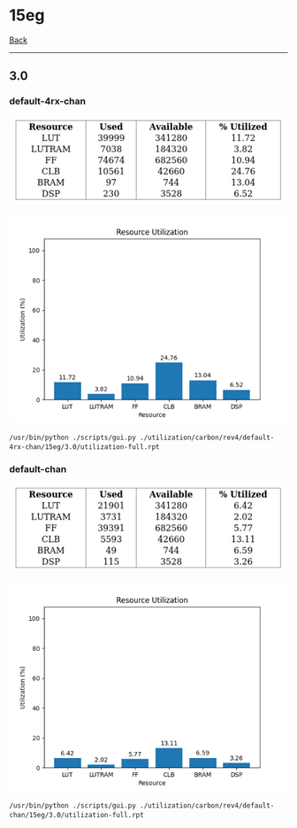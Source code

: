 # 15eg

[Back](<../rev4.md>)

---

## 3.0
### default-4rx-chan

<p align="center">
	<img src="../../../../images/carbon/rev4/default-4rx-chan/15eg/3.0/table.jpg" />
</p>

<p align="center">
	<img src="../../../../images/carbon/rev4/default-4rx-chan/15eg/3.0/graph.png" />
</p>

`/usr/bin/python ./scripts/gui.py ./utilization/carbon/rev4/default-4rx-chan/15eg/3.0/utilization-full.rpt`

### default-chan

<p align="center">
	<img src="../../../../images/carbon/rev4/default-chan/15eg/3.0/table.jpg" />
</p>

<p align="center">
	<img src="../../../../images/carbon/rev4/default-chan/15eg/3.0/graph.png" />
</p>

`/usr/bin/python ./scripts/gui.py ./utilization/carbon/rev4/default-chan/15eg/3.0/utilization-full.rpt`

